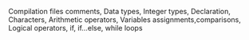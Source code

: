 Compilation files comments, Data types, Integer types, Declaration, Characters, Arithmetic operators, Variables assignments,comparisons, Logical operators, if, if…else, while loops
